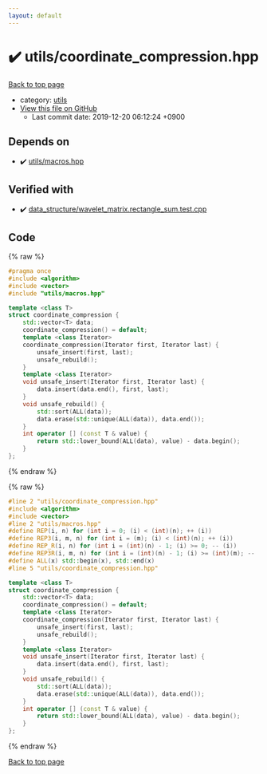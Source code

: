 ```yaml
---
layout: default
---
```


<!-- mathjax config similar to math.stackexchange -->
<script type="text/javascript" async
  src="https://cdnjs.cloudflare.com/ajax/libs/mathjax/2.7.5/MathJax.js?config=TeX-MML-AM_CHTML">
</script>
<script type="text/x-mathjax-config">
  MathJax.Hub.Config({
    TeX: { equationNumbers: { autoNumber: "AMS" }},
    tex2jax: {
      inlineMath: [ ['$','$'] ],
      processEscapes: true
    },
    "HTML-CSS": { matchFontHeight: false },
    displayAlign: "left",
    displayIndent: "2em"
  });
</script>

<script type="text/javascript" src="https://cdnjs.cloudflare.com/ajax/libs/jquery/3.4.1/jquery.min.js"></script>
<script src="https://cdn.jsdelivr.net/npm/jquery-balloon-js@1.1.2/jquery.balloon.min.js" integrity="sha256-ZEYs9VrgAeNuPvs15E39OsyOJaIkXEEt10fzxJ20+2I=" crossorigin="anonymous"></script>
<script type="text/javascript" src="../../assets/js/copy-button.js"></script>
<link rel="stylesheet" href="../../assets/css/copy-button.css" />


# :heavy_check_mark: utils/coordinate_compression.hpp

<a href="../../index.html">Back to top page</a>

* category: <a href="../../index.html#2b3583e6e17721c54496bd04e57a0c15">utils</a>
* <a href="{{ site.github.repository_url }}/blob/master/utils/coordinate_compression.hpp">View this file on GitHub</a>
    - Last commit date: 2019-12-20 06:12:24 +0900




## Depends on

* :heavy_check_mark: <a href="macros.hpp.html">utils/macros.hpp</a>


## Verified with

* :heavy_check_mark: <a href="../../verify/data_structure/wavelet_matrix.rectangle_sum.test.cpp.html">data_structure/wavelet_matrix.rectangle_sum.test.cpp</a>


## Code

<a id="unbundled"></a>
{% raw %}
```cpp
#pragma once
#include <algorithm>
#include <vector>
#include "utils/macros.hpp"

template <class T>
struct coordinate_compression {
    std::vector<T> data;
    coordinate_compression() = default;
    template <class Iterator>
    coordinate_compression(Iterator first, Iterator last) {
        unsafe_insert(first, last);
        unsafe_rebuild();
    }
    template <class Iterator>
    void unsafe_insert(Iterator first, Iterator last) {
        data.insert(data.end(), first, last);
    }
    void unsafe_rebuild() {
        std::sort(ALL(data));
        data.erase(std::unique(ALL(data)), data.end());
    }
    int operator [] (const T & value) {
        return std::lower_bound(ALL(data), value) - data.begin();
    }
};

```
{% endraw %}

<a id="bundled"></a>
{% raw %}
```cpp
#line 2 "utils/coordinate_compression.hpp"
#include <algorithm>
#include <vector>
#line 2 "utils/macros.hpp"
#define REP(i, n) for (int i = 0; (i) < (int)(n); ++ (i))
#define REP3(i, m, n) for (int i = (m); (i) < (int)(n); ++ (i))
#define REP_R(i, n) for (int i = (int)(n) - 1; (i) >= 0; -- (i))
#define REP3R(i, m, n) for (int i = (int)(n) - 1; (i) >= (int)(m); -- (i))
#define ALL(x) std::begin(x), std::end(x)
#line 5 "utils/coordinate_compression.hpp"

template <class T>
struct coordinate_compression {
    std::vector<T> data;
    coordinate_compression() = default;
    template <class Iterator>
    coordinate_compression(Iterator first, Iterator last) {
        unsafe_insert(first, last);
        unsafe_rebuild();
    }
    template <class Iterator>
    void unsafe_insert(Iterator first, Iterator last) {
        data.insert(data.end(), first, last);
    }
    void unsafe_rebuild() {
        std::sort(ALL(data));
        data.erase(std::unique(ALL(data)), data.end());
    }
    int operator [] (const T & value) {
        return std::lower_bound(ALL(data), value) - data.begin();
    }
};

```
{% endraw %}

<a href="../../index.html">Back to top page</a>

